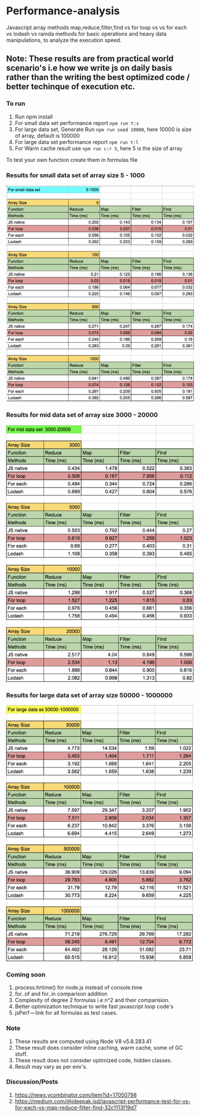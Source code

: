 # Performance-analysis
Javascript array methods map,reduce,filter,find vs for loop vs vs for each vs lodash vs ramda methods for basic operations and heavy data manipulations, to analyze the execution speed.

## Note: These results are from practical world scenario's i.e how we write js on daily basis rather than the writing the best optimized code / better techinque of execution etc.

### To run 
 1. Run npm install
 2. For small data set performance report `npm run t:s`
 3. For large data set, Generate Run `npm run seed 10000`, here 10000 is size of array, default is 100000
 4. For large data set performance report `npm run t:l`
 4. For Warm cache result use `npm run c:r 5`, here 5 is the size of array 

 To test your own function create them in formulas file 
    
### Results for small data set of array size 5 - 1000 
![small_data_set_result](./small_data_set_result.png)

### Results for mid data set of array size 3000 - 20000
![mid_data_set_result](./mid_data_set_result.png)

### Results for large data set of array size 50000 - 1000000
![large_data_set_result](./large_data_set_result.png)

### Coming soon
1. process.hrtime() for node.js instead of console.time
2. for..of and for..in comparison addition
3. Complexity of degree 2 formulas i.e n^2 and their comparision.
4. Better optimization technique to write fast javascript loop code's
5. jsPerf — link for all formulas as test cases.


### Note
1. These results are computed using Node V8 v5.8.283.41
2. These result does consider inline caching, warm cache, some of GC stuff.
3. These result does not consider optimized code, hidden classes.
4. Result may vary as per env's.

### Discussion/Posts
1. https://news.ycombinator.com/item?id=17050798
2. https://medium.com/@ideepak.jsd/javascript-performance-test-for-vs-for-each-vs-map-reduce-filter-find-32c1113f19d7


